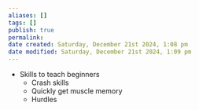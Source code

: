 ```yaml
---
aliases: []
tags: []
publish: true
permalink:
date created: Saturday, December 21st 2024, 1:08 pm
date modified: Saturday, December 21st 2024, 1:09 pm
---
```


- Skills to teach beginners
	- Crash skills
	- Quickly get muscle memory
	- Hurdles